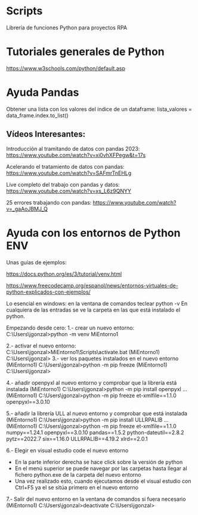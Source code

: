 # Scripts
 Librería de funciones Python para proyectos RPA

# Tutoriales generales de Python
https://www.w3schools.com/python/default.asp



# Ayuda Pandas
Obtener una lista con los valores del índice de un dataframe:
lista_valores = data_frame.index.to_list()
## Vídeos Interesantes:

Introducción al tramitando de datos con pandas 2023: https://www.youtube.com/watch?v=xi0vhXFPegw&t=17s

Acelerando el tratamiento de datos con pandas: https://www.youtube.com/watch?v=SAFmrTnEHLg

Live completo del trabajo con pandas y datos: https://www.youtube.com/watch?v=xs_L6z9QNYY

25 errores trabajando con pandas: https://www.youtube.com/watch?v=_gaAoJBMJ_Q




# Ayuda con los entornos de Python ENV
Unas guías de ejemplos: 

https://docs.python.org/es/3/tutorial/venv.html

https://www.freecodecamp.org/espanol/news/entornos-virtuales-de-python-explicados-con-ejemplos/


Lo esencial en windows:
en la ventana de comandos teclear python -v
En cualquiera de las entradas se ve la carpeta en las que está instalado el python.

Empezando desde cero:
1.- crear un nuevo entorno: 
C:\Users\jgonzal>python -m venv MiEntorno1

2.- activar el nuevo entorno: 
C:\Users\jgonzal>MiEntorno1\Scripts\activate.bat
(MiEntorno1) C:\Users\jgonzal>
3.- ver los paquetes instalados en el nuevo entorno
(MiEntorno1) C:\Users\jgonzal>python -m pip freeze
(MiEntorno1) C:\Users\jgonzal>

4.- añadir openpyxl al nuevo entorno y comprobar que la librería está instalada
(MiEntorno1) C:\Users\jgonzal>python -m pip install openpyxl
...
(MiEntorno1) C:\Users\jgonzal>python -m pip freeze
et-xmlfile==1.1.0
openpyxl==3.0.10

5.- añadir la librería ULL al nuevo entorno y comprobar que está instalada
(MiEntorno1) C:\Users\jgonzal>python -m pip install ULLRPALIB
...
(MiEntorno1) C:\Users\jgonzal>python -m pip freeze
et-xmlfile==1.1.0
numpy==1.24.1
openpyxl==3.0.10
pandas==1.5.2
python-dateutil==2.8.2
pytz==2022.7
six==1.16.0
ULLRPALIB==4.19.2
xlrd==2.0.1

6.- Elegir en visual estudio code el nuevo entorno
- En la parte inferior derecha se hace click sobre la versión de python
- En el menú superior se puede navegar por las carpetas hasta llegar al fichero python.exe de la carpeta del nuevo entorno
- Una vez realizado esto, cuando ejecutamos desde el visual estudio con Ctrl+F5 ya el se sitúa primero en el nuevo entorno
 

7.- Salir del nuevo entorno en la ventana de comandos si fuera necesario
(MiEntorno1) C:\Users\jgonzal>deactivate
C:\Users\jgonzal>
